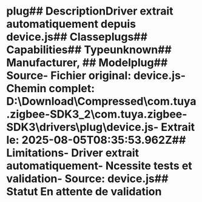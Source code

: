 # plug##  DescriptionDriver extrait automatiquement depuis device.js##  Classeplugs##  Capabilities##  Typeunknown##  Manufacturer, ##  Modelplug##  Source- **Fichier original**: device.js- **Chemin complet**: D:\Download\Compressed\com.tuya.zigbee-SDK3_2\com.tuya.zigbee-SDK3\drivers\plug\device.js- **Extrait le**: 2025-08-05T08:35:53.962Z##  Limitations- Driver extrait automatiquement- Ncessite tests et validation- Source: device.js##  Statut En attente de validation